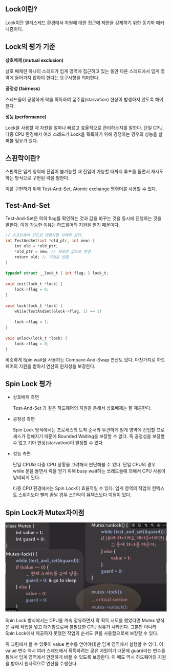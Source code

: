 ## Lock이란?

Lock이란 멀티스레드 환경에서 자원에 대한 접근에 제한을 강제하기 위한 동기화 메커니즘이다.



## Lock의 평가 기준

**상호배제 (mutual exclusion)**

상호 배제란 하나의 스레드가 임계 영역에 접근하고 있는 동안 다른 스레드에서 임계 영역에 들어가지 않아야 한다는 요구사항을 의미한다.

**공정성 (fairness)**

스레드들이 공정하게 락을 획득하여 굶주림(starvation) 현상이 발생하지 않도록 해야 한다.

**성능 (performance)**

Lock을 사용할 때 자원을 얼마나 빠르고 효율적으로 관리하는지를 말한다. 단일 CPU, 다중 CPU 환경에서 여러 스레드가 Lock을 획득하기 위해 경쟁하는 경우의 성능을 살펴볼 필요가 있다.



## 스핀락이란?

스핀락은 임계 영역에 진입이 불가능할 때 진입이 가능할 때까지 루프를 돌면서 재시도하는 방식으로 구현된 락을 말한다.

이를 구현하기 위해 Test-And-Set, Atomic exchange 명령어를 사용할 수 있다.



## Test-And-Set

Test-And-Set은 락의 flag를 확인하는 것과 값을 바꾸는 것을 동시에 진행하는 것을 말한다. 이게 가능한 이유는 하드웨어의 지원을 받기 때문이다.

```c
// 소프트웨어 코드로 변환하면 아래와 같다.
int TestAndSet(int *old_ptr, int new) {
    int old = *old_ptr;
    *old_ptr = new; // 새로운 값으로 변경
    return old; // 이전값 반환
}

typedef struct __lock_t { int flag; } lock_t;

void init(lock_t *lock) {
    lock->flag = 0;
}

void lock(lock_t *lock) {
    while(TestAndSet(&lock->flag, 1) == 1)
    
    lock->flag = 1;
}

void unlock(lock_t *lock) {
    lock->flag = 0;
}

```

비슷하게 Spin wait을 사용하는 Compare-And-Swap 연산도 있다. 마찬가지로 하드웨어의 지원을 받아서 연산의 원자성을 보장한다.



## Spin Lock 평가

- 상호배제 측면

  Test-And-Set 과 같은 하드웨어의 지원을 통해서 상호배제는 잘 제공한다.

- 공정성 측면

  Spin Lock 방식에서는 프로세스의 도착 순서와 무관하게 임계 영역에 진입할 프로세스가 정해지기 때문에 Bounded Waiting을 보장할 수 없다. 즉 공정성을 보장할 수 없고 기아 현상(starvation)이 발생할 수 있다.

- 성능 측면

  단일 CPU와 다중 CPU 상황을 고려해서 판단해볼 수 있다. 단일 CPU의 경우 while 문을 돌면서 락을 얻기 위해 busy wait하는 쓰레드들에 의해서 CPU 사용이 낭비되게 된다.

  다중 CPU 환경에서는 Spin Lock이 효율적일 수 있다. 임계 영역의 작업이 컨텍스트 스위치보다 빨리 끝날 경우 스핀락이 뮤텍스보다 이점이 있다.

  

## Spin Lock과 Mutex차이점

![80-20.png](img/MunJinsu/Mutex.png)

Spin Lock 방식에서는 CPU를 계속 점유하면서 락 획득 시도를 했었다면 Mutex 방식은 큐에 작업을 넣고 대기함으로써 불필요한 CPU 점유가 사라진다. 그뿐만 아니라 Spin Lock에서 제공하지 못했던 작업의 순서도 큐를 사용함으로써 보장할 수 있다.

위 그림에서 볼 수 있듯이 value 변수를 얻어야(1)만 임계 영역에서 실행할 수 있다. 이 value 변수 역시 여러 스레드에서 획득하려는 공유 자원이기 때문에 guard라는 변수를 통해서 임계 영역에서 안전하게 바꿀 수 있도록 보장한다. 이 때도 역시 하드웨어의 지원을 받아서 원자적으로 연산을 수행한다.